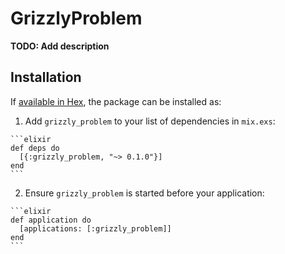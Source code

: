 # GrizzlyProblem

**TODO: Add description**

## Installation

If [available in Hex](https://hex.pm/docs/publish), the package can be installed as:

  1. Add `grizzly_problem` to your list of dependencies in `mix.exs`:

    ```elixir
    def deps do
      [{:grizzly_problem, "~> 0.1.0"}]
    end
    ```

  2. Ensure `grizzly_problem` is started before your application:

    ```elixir
    def application do
      [applications: [:grizzly_problem]]
    end
    ```

